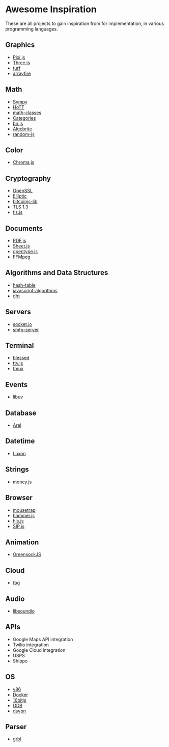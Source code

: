 
# Awesome Inspiration

These are all projects to gain inspiration from for implementation, in various programming languages.

## Graphics

- [Pixi.js](https://github.com/pixijs/pixi.js)
- [Three.js](https://github.com/mrdoob/three.js/)
- [turf](https://github.com/Turfjs/turf)
- [arrayfire](https://github.com/arrayfire/arrayfire)

## Math

- [Sympy](https://github.com/sympy/sympy)
- [HoTT](https://github.com/HoTT/HoTT)
- [math-classes](https://github.com/coq-community/math-classes)
- [Categories](https://github.com/amintimany/Categories)
- [bn.js](https://github.com/indutny/bn.js)
- [Algebrite](https://github.com/davidedc/Algebrite)
- [random-js](https://github.com/ckknight/random-js)

## Color

- [Chroma.js](https://github.com/gka/chroma.js/)

## Cryptography

- [OpenSSL](https://github.com/openssl/openssl)
- [Elliptic](https://github.com/indutny/elliptic)
- [bitcoinjs-lib](https://github.com/bitcoinjs/bitcoinjs-lib)
- TLS 1.3
- [tls.js](https://github.com/indutny/tls.js)

## Documents

- [PDF.js](https://github.com/mozilla/pdf.js)
- [Sheet.js](https://github.com/SheetJS/sheetjs)
- [opentype.js](https://github.com/opentypejs/opentype.js)
- [FFMpeg](https://github.com/FFmpeg/FFmpeg)

## Algorithms and Data Structures

- [hash-table](https://github.com/ronomon/hash-table)
- [javascript-algorithms](https://github.com/trekhleb/javascript-algorithms)
- [dht](https://github.com/hyperswarm/dht)

## Servers

- [socket.io](https://github.com/socketio/socket.io)
- [smtp-server](https://github.com/nodemailer/smtp-server)

## Terminal

- [blessed](https://github.com/chjj/blessed)
- [tty.js](https://github.com/chjj/tty.js)
- [tmux](https://github.com/tmux/tmux)

## Events

- [libuv](https://github.com/libuv/libuv)

## Database

- [Arel](https://github.com/rails/arel)

## Datetime

- [Luxon](https://github.com/moment/luxon)

## Strings

- [money.js](https://github.com/openexchangerates/money.js)

## Browser

- [mousetrap](https://github.com/ccampbell/mousetrap)
- [hammer.js](https://github.com/hammerjs/hammer.js)
- [hls.js](https://github.com/video-dev/hls.js)
- [SIP.js](https://github.com/onsip/SIP.js)

## Animation

- [GreensockJS](https://github.com/greensock/GSAP)

## Cloud

- [fog](https://github.com/fog/fog)

## Audio

- [libsoundio](https://github.com/andrewrk/libsoundio)

## APIs

- Google Maps API integration
- Twilio integration
- Google Cloud integration
- USPS
- Shippo

## OS

- [v86](https://github.com/copy/v86)
- [Docker](https://github.com/docker/engine)
- [16bitjs](https://github.com/francisrstokes/16bitjs)
- [GDB](https://github.com/bminor/binutils-gdb)
- [dsvpn](https://github.com/jedisct1/dsvpn)

## Parser

- [grbl](https://github.com/gnea/grbl)
